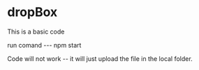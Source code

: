 # dropBox

This is a basic code

run comand --- npm start

Code will not work -- it will just upload the file in the local folder.

